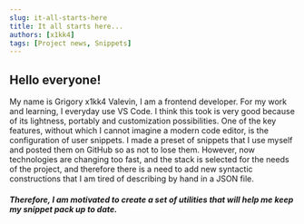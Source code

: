 ```yaml
---
slug: it-all-starts-here
title: It all starts here...
authors: [x1kk4]
tags: [Project news, Snippets]
---
```


## Hello everyone!

My name is Grigory x1kk4 Valevin, I am a frontend developer.
For my work and learning, I everyday use VS Code. I think this took is very good because of its lightness, portably and customization possibilities. One of the key features, without which I cannot imagine a modern code editor, is the configuration of user snippets. I made a preset of snippets that I use myself and posted them on GitHub so as not to lose them. However, now technologies are changing too fast, and the stack is selected for the needs of the project, and therefore there is a need to add new syntactic constructions that I am tired of describing by hand in a JSON file.

##### Therefore, I am motivated to create a set of utilities that will help me keep my snippet pack up to date.
